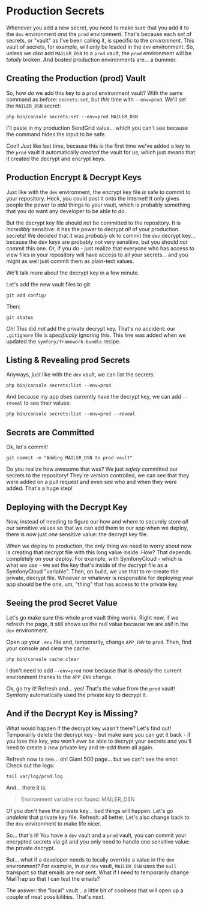 # Production Secrets

Whenever you add a new secret, you need to make sure that you add it to the `dev`
environment *and* the `prod` environment. That's because each *set* of secrets,
or "vault" as I've been calling it, is specific to the *environment*. This vault
of secrets, for example, will *only* be loaded in the `dev` environment. So,
unless we *also* add `MAILER_DSN` to a `prod` vault, the `prod` environment will
be *totally* broken. And busted production environments are... a bummer.

## Creating the Production (prod) Vault

So, how *do* we add this key to a `prod` environment vault? With the same command
as before: `secrets:set`, but *this* time with `--env=prod`. We'll set the
`MAILER_DSN` secret:

```terminal-silent
php bin/console secrets:set --env=prod MAILER_DSN
```

I'll paste in my production SendGrid value... which you can't see because the
command hides the input to be safe.

Cool! *Just* like last time, because this is the first time we've added a key to
the `prod` vault it automatically *created* the vault for us, which just means
that it created the decrypt and encrypt keys.

## Production Encrypt & Decrypt Keys

Just like with the `dev` environment, the encrypt key file *is* safe to commit
to your repository. Heck, you could post it onto the Internet! It only gives people
the power to *add* things to your vault, which is probably something that you do
want any developer to be able to do.

But the decrypt key file should *not* be committed to the repository. It is
*incredibly* sensitive: it has the power to decrypt *all* of your production
secrets! We decided that it was *probably* ok to commit the `dev` decrypt key...
because the dev keys are probably not very sensitive, but you should *not* commit
this one. Or, if you do - just realize that everyone who has access to view files
in your repository will have access to all your secrets... and you might as well
just commit them as plain-text values.

We'll talk more about the decrypt key in a few minute.

Let's add the new vault files to git:

```terminal
git add config/
```

Then:

```terminal
git status
```

Oh! This did *not* add the private decrypt key. That's no accident: our `.gitignore`
file is *specifically* ignoring this. This line was added when we updated the
`symfony/framework-bundle` recipe.

## Listing & Revealing prod Secrets

Anyways, *just* like with the `dev` vault, we can list the secrets:

```terminal
php bin/console secrets:list --env=prod
```

And because my app *does* currently have the decrypt key, we can add `--reveal`
to see their values:

```terminal-silent
php bin/console secrets:list --env=prod --reveal
```

## Secrets are Committed

Ok, let's commit!

```terminal
git commit -m "Adding MAILER_DSN to prod vault"
```

Do you realize how awesome that was? We just *safely* committed our secrets to
the repository! They're version controlled, we can see that they were added on
a pull request and even see who and when they were added. That's a huge step!

## Deploying with the Decrypt Key

Now, instead of needing to figure our how and where to securely store *all* our
sensitive values so that we can add them to our app when we deploy, there is now
just *one* sensitive value: the decrypt key file.

When we deploy to production, the *only* thing we need to worry about now is
creating that decrypt file with this long value inside. How? That depends completely
on your deploy. For example, with SymfonyCloud - which is what we use - we set
the key that's inside of the decrypt file as a SymfonyCloud "variable". Then, on
build, we use that to re-create the private, decrypt file. Whoever or whatever is
responsible for deploying your app should be the *one*, um, "thing" that has access
to the private key.

## Seeing the prod Secret Value

Let's go make sure this whole `prod` vault thing works. Right now, if we refresh
the page, it still shows us the null value because we are *still* in the `dev`
environment.

Open up your `.env` file and, temporarily, change `APP_ENV` to `prod`. Then, find
your console and clear the cache:

```terminal
php bin/console cache:clear
```

I don't need to add `--env=prod` *now* because that is *already* the current
environment thanks to the `APP_ENV` change.

Ok, go try it! Refresh and... yes! That's the value from the `prod` vault! Symfony
automatically used the private key to decrypt it.

## And if the Decrypt Key is Missing?

What would happen if the decrypt key wasn't there? Let's find out! Temporarily
delete the decrypt key - but make sure you can get it back - if you lose this
key, you won't *ever* be able to decrypt your secrets and you'll need to create
a *new* private key and re-add them all again.

Refresh now to see... oh! Giant 500 page... but we can't see the error. Check
out the logs:

```terminal
tail var/log/prod.log
```

And... there it is:

> Environment variable not found: MAILER_DSN

Of you *don't* have the private key... bad things will happen. Let's go
*undelete* that private key file. Refresh: all better. Let's also change back to
the `dev` environment to make life nicer.

So... that's it! You have a `dev` vault and a `prod` vault, you can commit your
encrypted secrets via git and you only need to handle one sensitive value: the
private decrypt.

But... what if a developer needs to locally override a value in the `dev`
environment? For example, in our `dev` vault, `MAILER_DSN` uses the `null` transport
so that emails are *not* sent. What if I need to temporarily change MailTrap so
that I can test the emails?

The answer: the "local" vault... a little bit of coolness that will open up a
couple of neat possibilities. That's next.
